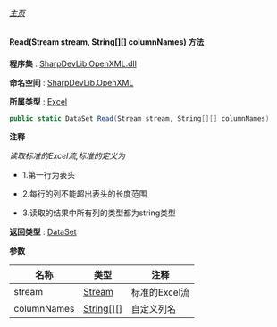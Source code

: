 ###### [主页](./Index.md "主页")

#### Read(Stream stream, String[][] columnNames) 方法

**程序集** : [SharpDevLib.OpenXML.dll](./SharpDevLib.OpenXML.assembly.md "SharpDevLib.OpenXML.dll")

**命名空间** : [SharpDevLib.OpenXML](./SharpDevLib.OpenXML.namespace.md "SharpDevLib.OpenXML")

**所属类型** : [Excel](./SharpDevLib.OpenXML.Excel.md "Excel")

``` csharp
public static DataSet Read(Stream stream, String[][] columnNames)
```

**注释**

*读取标准的Excel流,标准的定义为*

* 1.第一行为表头

* 2.每行的列不能超出表头的长度范围

* 3.读取的结果中所有列的类型都为string类型



**返回类型** : [DataSet](https://learn.microsoft.com/en-us/dotnet/api/system.data.dataset "DataSet")


**参数**

|名称|类型|注释|
|---|---|---|
|stream|[Stream](https://learn.microsoft.com/en-us/dotnet/api/system.io.stream "Stream")|标准的Excel流|
|columnNames|[String\[\]\[\]](https://learn.microsoft.com/en-us/dotnet/api/system.string[][] "String\[\]\[\]")|自定义列名|


